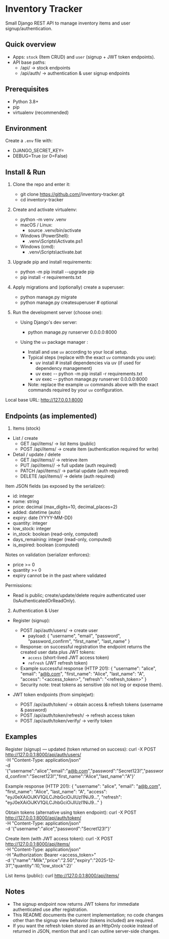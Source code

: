 # Inventory Tracker

Small Django REST API to manage inventory items and user signup/authentication.

## Quick overview
- Apps: `stock` (Item CRUD) and `user` (signup + JWT token endpoints).
- API base paths:
  - /api/       -> stock endpoints
  - /api/auth/  -> authentication & user signup endpoints

## Prerequisites
- Python 3.8+
- pip
- virtualenv (recommended)

## Environment
Create a `.env` file with:
- DJANGO_SECRET_KEY=<your-secret-key>
- DEBUG=True (or 0=False)

## Install & Run

1. Clone the repo and enter it:
   - git clone https://github.com/<your-user-or-org>/inventory-tracker.git
   - cd inventory-tracker

2. Create and activate virtualenv:
   - python -m venv .venv
   - macOS / Linux:
     - source .venv/bin/activate
   - Windows (PowerShell):
     - .venv\Scripts\Activate.ps1
   - Windows (cmd):
     - .venv\Scripts\activate.bat

3. Upgrade pip and install requirements:
   - python -m pip install --upgrade pip
   - pip install -r requirements.txt

4. Apply migrations and (optionally) create a superuser:
   - python manage.py migrate
   - python manage.py createsuperuser  # optional

5. Run the development server (choose one):

   - Using Django's dev server:
     - python manage.py runserver 0.0.0.0:8000

   - Using the `uv` package manager :
     - Install and use `uv` according to your local setup.
     - Typical steps (replace with the exact `uv` commands you use):
       - uv install                # install dependencies via uv (if used for dependency management)
       - uv exec -- python -m pip install -r requirements.txt
       - uv exec -- python manage.py runserver 0.0.0.0:8000
     - Note: replace the example `uv` commands above with the exact commands required by your `uv` configuration.

Local base URL: http://127.0.0.1:8000

## Endpoints (as implemented)

1) Items (stock)
- List / create
  - GET  /api/items/    -> list items (public)
  - POST /api/items/    -> create item (authentication required for write)
- Detail / update / delete
  - GET    /api/items/<id>/  -> retrieve item
  - PUT    /api/items/<id>/  -> full update (auth required)
  - PATCH  /api/items/<id>/  -> partial update (auth required)
  - DELETE /api/items/<id>/  -> delete (auth required)

Item JSON fields (as exposed by the serializer):
- id: integer
- name: string
- price: decimal (max_digits=10, decimal_places=2)
- added: datetime (auto)
- expiry: date (YYYY-MM-DD)
- quantity: integer
- low_stock: integer
- in_stock: boolean (read-only, computed)
- days_remaining: integer (read-only, computed)
- is_expired: boolean (computed)

Notes on validation (serializer enforces):
- price >= 0
- quantity >= 0
- expiry cannot be in the past where validated

Permissions:
- Read is public; create/update/delete require authenticated user (IsAuthenticatedOrReadOnly).

2) Authentication & User
- Register (signup):
  - POST /api/auth/users/  -> create user
    - payload: { "username", "email", "password", "password_confirm", "first_name", "last_name" }
  - Response: on successful registration the endpoint returns the created user data plus JWT tokens:
    - `access` (short-lived JWT access token)
    - `refresh` (JWT refresh token)
  - Example successful response (HTTP 201):
    {
      "username": "alice",
      "email": "a@b.com",
      "first_name": "Alice",
      "last_name": "A",
      "access": "<access_token>",
      "refresh": "<refresh_token>"
    }
  - Security note: treat tokens as sensitive (do not log or expose them).

- JWT token endpoints (from simplejwt):
  - POST /api/auth/token/         -> obtain access & refresh tokens (username & password)
  - POST /api/auth/token/refresh/ -> refresh access token
  - POST /api/auth/token/verify/  -> verify token

## Examples

Register (signup) — updated (token returned on success):
curl -X POST http://127.0.0.1:8000/api/auth/users/ \
  -H "Content-Type: application/json" \
  -d '{"username":"alice","email":"a@b.com","password":"Secret123!","password_confirm":"Secret123!","first_name":"Alice","last_name":"A"}'

Example response (HTTP 201):
{
  "username": "alice",
  "email": "a@b.com",
  "first_name": "Alice",
  "last_name": "A",
  "access": "eyJ0eXAiOiJKV1QiLCJhbGciOiJIUzI1NiJ9...",
  "refresh": "eyJ0eXAiOiJKV1QiLCJhbGciOiJIUzI1NiJ9..."
}

Obtain tokens (alternative using token endpoint):
curl -X POST http://127.0.0.1:8000/api/auth/token/ \
  -H "Content-Type: application/json" \
  -d '{"username":"alice","password":"Secret123!"}'

Create item (with JWT access token):
curl -X POST http://127.0.0.1:8000/api/items/ \
  -H "Content-Type: application/json" \
  -H "Authorization: Bearer <access_token>" \
  -d '{"name":"Milk","price":"2.50","expiry":"2025-12-31","quantity":10,"low_stock":2}'

List items (public):
curl http://127.0.0.1:8000/api/items/

## Notes
- The signup endpoint now returns JWT tokens for immediate authenticated use after registration.
- This README documents the current implementation; no code changes other than the signup view behavior (tokens included) are required.
- If you want the refresh token stored as an HttpOnly cookie instead of returned in JSON, mention that and I can outline server-side changes.
